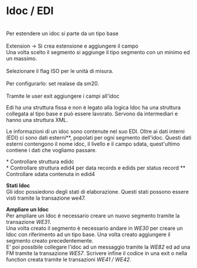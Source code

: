 <h1>Idoc / EDI</h1>

<br>
Per estendere un idoc si parte da un tipo base 
<br><br>
Extension -> Si crea estensione e aggiungere il campo<br>
Una volta scelto il segmento si aggiunge il tipo segmento con un minimo ed un massimo.
<br>
<br>
Selezionare il flag ISO per le unità di misura.
<br>
<br>
Per configurarlo: set realase da sm20.
<br>
<br>
Tramite le user exit aggiungere i campi all'idoc



Edi ha una struttura fissa e non è legato alla logica
Idoc ha una struttura collegata al tipo base e può essere lavorato. Servono da intermediari e hanno una struttura XML. 

Le informazioni di un idoc sono contenute nel suo EDI.
Oltre ai dati interni (EDI) ci sono dati esterni**, popolati per ogni segmento dell'idoc. Questi dati esterni contengono il nome idoc, il livello e il campo sdata, quest'ultimo contiene i dati che vogliamo passare.

\* Controllare struttura edidc <br>
\* Controllare struttura edid4 per data records e edids per status record
\** Controllare sdata contenuta in edid4

<b>Stati Idoc</b>
<br>
Gli idoc possiedono degli stati di elaborazione. Questi stati possono essere visti tramite la transazione we47.

<b>Ampliare un Idoc</b><br>
Per ampliare un Idoc è necessario creare un nuovo segmento tramite la transazione <i>WE31</i>.<br>
Una volta creato il segmento è necessario andare in <i>WE30</i> per creare un Idoc con riferimento ad un tipo base. Una volta creato aggiungere il segmento creato precedentemente. <br>
E' poi possibile collegare l'idoc ad un messaggio tramite la <i>WE82</i> ed ad una FM tramite la transazione <i>WE57</i>. Scrivere infine il codice in una exit o nella function creata tramite le transazioni <i>WE41 / WE42</i>. 
